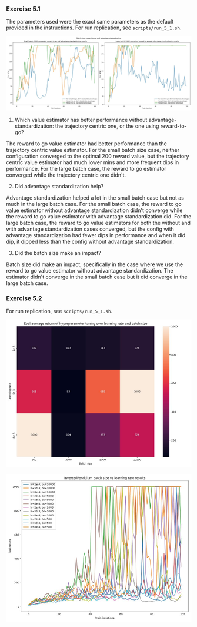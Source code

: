 ### Exercise 5.1
The parameters used were the exact same parameters as the default provided in the instructions.
For run replication, see `scripts/run_5_1.sh`.


![](report_resources/q5_1.jpg)


1. Which value estimator has better performance without advantage-standardization: the trajectory centric one, or the one using reward-to-go?

The reward to go value estimator had better performance than the trajectory centric value estimator. For the small batch size case, neither configuration converged to the optimal 200 reward value, but the trajectory centric value estimator had much lower mins and more frequent dips in performance. For the large batch case, the reward to go estimator converged while the trajectory centric one didn't.


2. Did advantage standardization help?

Advantage standardization helped a lot in the small batch case but not as much in the large batch case. For the small batch case, the reward to go value estimator without advantage standardization didn't converge while the reward to go value estimator with advantage standardization did. For the large batch case, the reward to go value estimators for both the without and with advantage standardization cases converged, but the config with advantage standardization had fewer dips in performance and when it did dip, it dipped less than the config without advantage standardization.


3. Did the batch size make an impact?

Batch size did make an impact, specifically in the case where we use the reward to go value estimator without advantage standardization. The estimator didn't converge in the small batch case but it did converge in the large batch case.


<div style="page-break-after: always;"></div>


### Exercise 5.2
For run replication, see `scripts/run_5_1.sh`.


![](report_resources/q5_2_heatmap.jpg)


![](report_resources/q5_2_learning_curves.jpg)


<div style="page-break-after: always;"></div>
